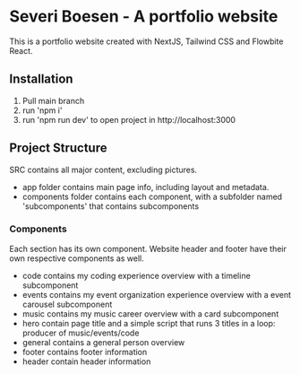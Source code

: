 # Severi Boesen - A portfolio website

This is a portfolio website created with NextJS, Tailwind CSS and Flowbite React.

## Installation
1. Pull main branch
2. run 'npm i'
3. run 'npm run dev' to open project in http://localhost:3000

## Project Structure
SRC contains all major content, excluding pictures.
- app folder contains main page info, including layout and metadata.
- components folder contains each component, with a subfolder named 'subcomponents' that contains subcomponents

### Components
 Each section has its own component. Website header and footer have their own respective components as well.
 - code contains my coding experience overview with a timeline subcomponent
 - events contains my event organization experience overview with a event carousel subcomponent
 - music contains my music career overview with a card subcomponent
 - hero contain page title and a simple script that runs 3 titles in a loop: producer of music/events/code
 - general contains a general person overview
 - footer contains footer information
 - header contain header information
